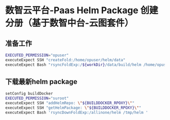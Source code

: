# 数智云平台-Paas Helm Package 创建分册（基于数智中台-云图套件）


## 准备工作

```bash
EXECUTED_PERMISSION="opuser"
executeExpect SSH "createFold:/home/opuser/helm/data"
executeExpect Bash "rsyncFoldExp:/${workDir}/data/build/helm /home/opuser/helm/data"
````

## 下载最新helm package

```bash
setConfig buildDocker
EXECUTED_PERMISSION="suroot"
executeExpect SSH "addHelmRepo: \"${BUILDDOCKER_RPOXY}\"" 
executeExpect SSH "getHelmPackage: \"${BUILDDOCKER_RPOXY}\""
executeExpect Bash 'rsyncDownFoldExp:/allinone/helm /tmp/helm '

```
